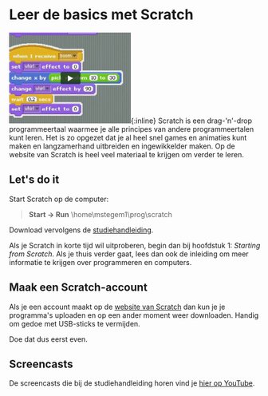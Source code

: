 # Leer de basics met Scratch

![Een afbeelding van Scratch blocks](scratch.png){:inline} Scratch is een drag-'n'-drop programmeertaal waarmee je alle principes van
andere programmeertalen kunt leren. Het is zo opgezet dat je al heel snel games
en animaties kunt maken en langzamerhand uitbreiden en ingewikkelder maken. Op
de website van Scratch is heel veel materiaal te krijgen om verder te leren.

## Let's do it

Start Scratch op de computer:

> **Start &rarr; Run**
> 	\\home\mstegem1\prog\scratch

Download vervolgens de [studiehandleiding](http://www.royalsoced.org.uk/cms/files/education/computing_materials/Starting_from_Scratch_LEARNER.pdf).

Als je Scratch in korte tijd wil uitproberen, begin dan bij hoofdstuk 1:
*Starting from Scratch*. Als je thuis verder gaat, lees dan ook de inleiding om
meer informatie te krijgen over programmeren en computers.

## Maak een Scratch-account

Als je een account maakt op de [website van Scratch](http://scratch.mit.edu/)
dan kun je je programma's uploaden en op een ander moment weer downloaden.
Handig om gedoe met USB-sticks te vermijden.

Doe dat dus eerst even.

## Screencasts

De screencasts die bij de studiehandleiding horen vind je [hier op YouTube](http://www.youtube.com/user/RSEComputing).

